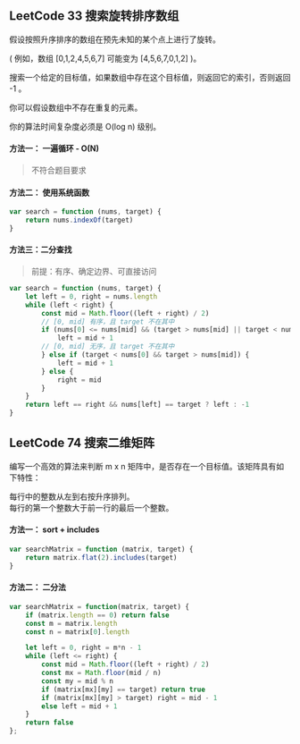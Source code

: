 <h2 id='1'>LeetCode 33 搜索旋转排序数组</h2>
假设按照升序排序的数组在预先未知的某个点上进行了旋转。

( 例如，数组 [0,1,2,4,5,6,7] 可能变为 [4,5,6,7,0,1,2] )。

搜索一个给定的目标值，如果数组中存在这个目标值，则返回它的索引，否则返回 -1 。

你可以假设数组中不存在重复的元素。

你的算法时间复杂度必须是 O(log n) 级别。

#### 方法一： 一遍循环 - O(N)
> 不符合题目要求

#### 方法二： 使用系统函数

```javascript
var search = function (nums, target) {
    return nums.indexOf(target)
}
```

#### 方法三：二分查找
> 前提：有序、确定边界、可直接访问

```javascript
var search = function (nums, target) {
    let left = 0, right = nums.length
    while (left < right) {
        const mid = Math.floor((left + right) / 2)
        // [0, mid] 有序，且 target 不在其中
        if (nums[0] <= nums[mid] && (target > nums[mid] || target < nums[0])) {
            left = mid + 1
        // [0, mid] 无序，且 target 不在其中 
        } else if (target < nums[0] && target > nums[mid]) {
            left = mid + 1
        } else {
            right = mid
        }
    }
    return left == right && nums[left] == target ? left : -1
}
```


<h2 id='2'>LeetCode 74 搜索二维矩阵</h2>
编写一个高效的算法来判断 m x n 矩阵中，是否存在一个目标值。该矩阵具有如下特性：

每行中的整数从左到右按升序排列。  
每行的第一个整数大于前一行的最后一个整数。  


#### 方法一： sort + includes

```javascript
var searchMatrix = function (matrix, target) {
    return matrix.flat(2).includes(target)
}
```

#### 方法二： 二分法

```javascript
var searchMatrix = function(matrix, target) {
    if (matrix.length == 0) return false
    const m = matrix.length
    const n = matrix[0].length

    let left = 0, right = m*n - 1
    while (left <= right) {
        const mid = Math.floor((left + right) / 2)
        const mx = Math.floor(mid / n)
        const my = mid % n
        if (matrix[mx][my] == target) return true
        if (matrix[mx][my] > target) right = mid - 1
        else left = mid + 1
    }
    return false
};
```